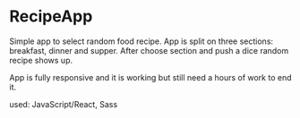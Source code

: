 # RecipeApp

Simple app to select random food recipe. App is split on three sections: breakfast, dinner and supper.
After choose section and push a dice random recipe shows up.

App is fully responsive and it is working but still need a hours of work to end it.

used: JavaScript/React, Sass
